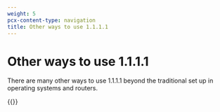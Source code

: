 ```yaml
---
weight: 5
pcx-content-type: navigation
title: Other ways to use 1.1.1.1
---
```


# Other ways to use 1.1.1.1

There are many other ways to use 1.1.1.1 beyond the traditional set up in operating systems and routers.

{{<directory-listing>}}
